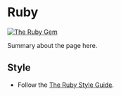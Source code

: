 Ruby
====

[![The Ruby Gem][producti]][product]

Summary about the page here.

Style
-----

* Follow the [The Ruby Style Guide][ruby_style].


[product]: http://www.ruby-lang.org/en/
[producti]: http://i.imgur.com/EUW07BU.gif
[ruby_style]: https://github.com/bbatsov/ruby-style-guide
